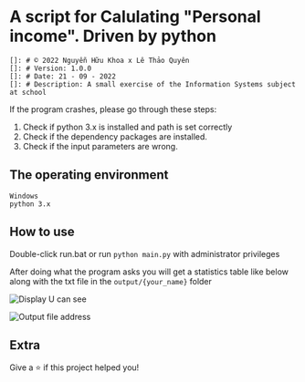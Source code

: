 # A script for Calulating "Personal income". Driven by python
```
[]: # © 2022 Nguyễn Hữu Khoa x Lê Thảo Quyên
[]: # Version: 1.0.0
[]: # Date: 21 - 09 - 2022
[]: # Description: A small exercise of the Information Systems subject at school
```
If the program crashes, please go through these steps:
1. Check if python 3.x is installed and path is set correctly  
2. Check if the dependency packages are installed.  
3. Check if the input parameters are wrong.  


## The operating environment

```
Windows
python 3.x
```

## How to use

Double-click run.bat or run `python main.py` with administrator privileges

After doing what the program asks you will get a statistics table like below along with the txt file in the ```output/{your_name}``` folder

![Display U can see](https://img.upanh.tv/2022/09/21/image44af2b60639a8118.png "Display you can see after all")


![](https://img.upanh.tv/2022/09/21/image3a1dceed65d66f85.png "Output file address")

## Extra
Give a ⭐️ if this project helped you!

